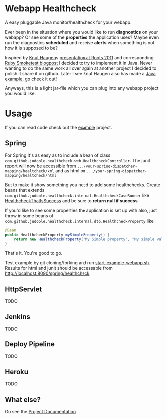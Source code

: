 Webapp Healthcheck
==================

A easy pluggable Java monitor/healthcheck for your webapp.

Ever been in the situation where you would like to run **diagnostics** on your webapp? Or see some of the **properties** the application uses? Maybe even run the diagnostics **scheduled** and receive **alerts** when something is not how it is supposed to be?

Inspired by [Knut Haugen](https://github.com/knuthaug)s [presentation at Roots 2011](https://vimeo.com/24691568) and corresponding [Ruby Smoketest blogpost](http://blog.knuthaugen.no/2011/04/continuous-delivery-ii-smoketests-in-ruby-and-rails.html) I decided to try to implement it in Java. Never wanting to do the same work all over again at another project I decided to polish it share it on github. Later I see Knut Haugen also has made a [Java example](https://github.com/knuthaug/smoketest-starter-kit), go check it out!

Anyways, this is a light jar-file which you can plug into any webapp project you would like.

# Usage
If you can read code check out the [example](https://github.com/judoole/webapp-healthcheck/tree/master/example) project.

## Spring
For Spring it's as easy as to include a bean of class `com.github.judoole.healthcheck.web.HealthcheckController`.
The junit report will now be accessible from `.../your-spring-dispatcher-mapping/healtcheck/xml` and as html on `.../your-spring-dispatcher-mapping/healtcheck/html`

But to make it show something you need to add some healthchecks. Create beans that extends `com.github.judoole.healthcheck.internal.HealthcheckCaseRunner` like  [HealthcheckThatIsSuccess](https://github.com/judoole/webapp-healthcheck/blob/master/example/src/main/java/no/inspirado/healthcheck/cases/HealthcheckThatIsSuccess.java) and be sure to **return null if success**

If you'd like to see some properties the application is set up with also, just throw in some beans of `com.github.judoole.healthcheck.internal.dto.HealthcheckProperty` like

````java
@Bean
public HealthcheckProperty mySimpleProperty() {
    return new HealthcheckProperty("My Simple property", "My simple value");
}
````

That's it. You're good to go.

Test example by git cloning/forking and run [start-example-webapp.sh](https://github.com/judoole/webapp-healthcheck/blob/master/start-example-webapp.sh).
Results for html and junit should be accessable from [http://localhost:8090/spring/healthcheck](http://localhost:8090/spring/healthcheck)

## HttpServlet
TODO

## Jenkins
TODO

## Deploy Pipeline
TODO

## Heroku
TODO

## What else?

Go see the [Project Documentation](http://judoole.github.com/webapp-healthcheck/site/)